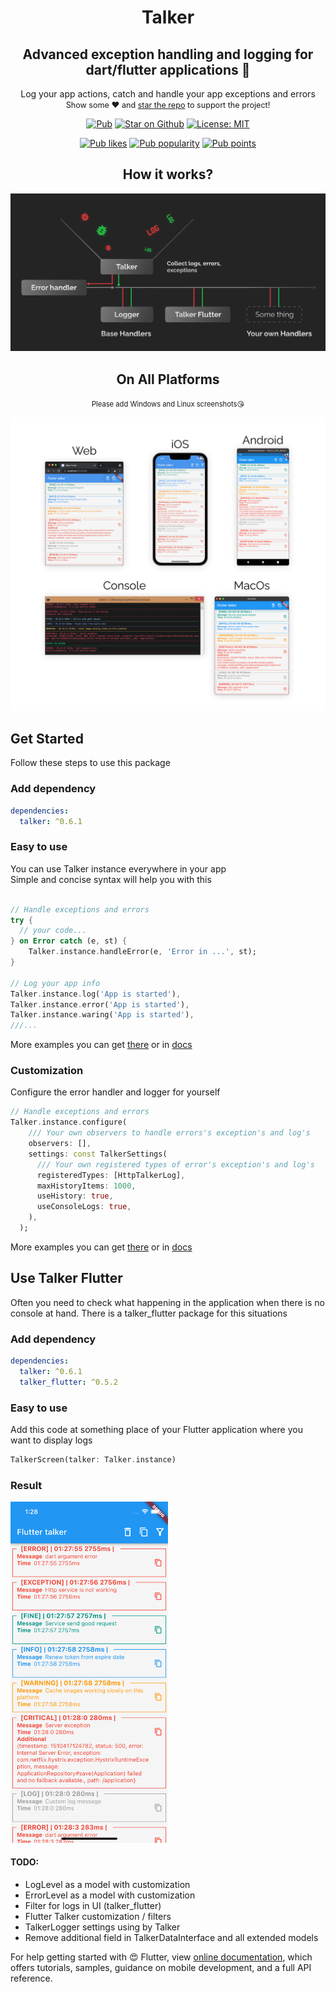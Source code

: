 <h1 align="center">Talker</h1>
<h2 align="center"> Advanced exception handling and logging for dart/flutter applications 🚀</h2>

<p align="center">
    Log your app actions, catch and handle your app exceptions and errors
   <br>
   <span style="font-size: 0.9em"> Show some ❤️ and <a href="https://github.com/Frezyx/talker">star the repo</a> to support the project! </span>
</p>

<p align="center">
  <a href="https://pub.dev/packages/talker"><img src="https://img.shields.io/pub/v/talker.svg" alt="Pub"></a>
  <a href="https://github.com/Frezyx/talker"><img src="https://img.shields.io/github/stars/Frezyx/talker.svg?style=flat&logo=github&label=stars" alt="Star on Github"></a>
  <a href="https://opensource.org/licenses/MIT"><img src="https://img.shields.io/badge/license-MIT-blue.svg" alt="License: MIT"></a>

</p>
<p align="center">
  <a href="https://pub.dev/packages/talker/score"><img src="https://badges.bar/talker/likes" alt="Pub likes"></a>
  <a href="https://pub.dev/packages/talker/score"><img src="https://badges.bar/talker/popularity" alt="Pub popularity"></a>
  <a href="https://pub.dev/packages/talker/score"><img src="https://badges.bar/talker/pub%20points" alt="Pub points"></a>
</p>
<h2 align="center">How it works?</h2>
<p align="center">
  <img src="https://github.com/Frezyx/talker/blob/master/docs/assets/working_model.jpg?raw=true">
</p>

<h2 align="center">On All Platforms</h2>
<p align="center">
   <span style="font-size: 0.8em">Please add Windows and Linux screenshots😘</span>
</p>
<p align="center">
  <img src="https://github.com/Frezyx/talker/blob/master/docs/assets/all_platforms.jpg?raw=true">
</p>

## Get Started
Follow these steps to use this package

### Add dependency
```yaml
dependencies:
  talker: ^0.6.1
```

### Easy to use
You can use Talker instance everywhere in your app <br>
Simple and concise syntax will help you with this

```dart

// Handle exceptions and errors
try {
  // your code...
} on Error catch (e, st) {
    Talker.instance.handleError(e, 'Error in ...', st);
}

// Log your app info
Talker.instance.log('App is started'),
Talker.instance.error('App is started'),
Talker.instance.waring('App is started'),
///...
```
More examples you can get [there](https://github.com/Frezyx/talker/blob/master/talker/example/talker_example.dart) or in [docs](https://github.com/Frezyx/talker/blob/master/talker/lib/src/talker_interface.dart)

### Customization
Configure the error handler and logger for yourself
```dart
// Handle exceptions and errors
Talker.instance.configure(
    /// Your own observers to handle errors's exception's and log's
    observers: [],
    settings: const TalkerSettings(
      /// Your own registered types of error's exception's and log's
      registeredTypes: [HttpTalkerLog],
      maxHistoryItems: 1000,
      useHistory: true,
      useConsoleLogs: true,
    ),
  );
```

More examples you can get [there](https://github.com/Frezyx/talker/blob/master/talker/example/talker_example.dart) or in [docs](https://github.com/Frezyx/talker/blob/master/talker/lib/src/talker_interface.dart)

## Use Talker Flutter 
Often you need to check what happening in the application when there is no console at hand. There is a talker_flutter package for this situations

### Add dependency
```yaml
dependencies:
  talker: ^0.6.1
  talker_flutter: ^0.5.2
```

### Easy to use
Add this code at something place of your Flutter  application where you want to display logs
```dart
TalkerScreen(talker: Talker.instance)
```

### Result
<img src="https://github.com/Frezyx/talker/blob/master/docs/assets/talker_flutter_ios_screen.png?raw=true" width="50%">

#### TODO:
- LogLevel as a model with customization
- ErrorLevel as a model with customization
- Filter for logs in UI (talker_flutter)
- Flutter Talker customization / filters
- TalkerLogger settings using by Talker
- Remove additional field in TalkerDataInterface and all extended models

For help getting started with 😍 Flutter, view
[online documentation](https://flutter.dev/docs), which offers tutorials, 
samples, guidance on mobile development, and a full API reference.


